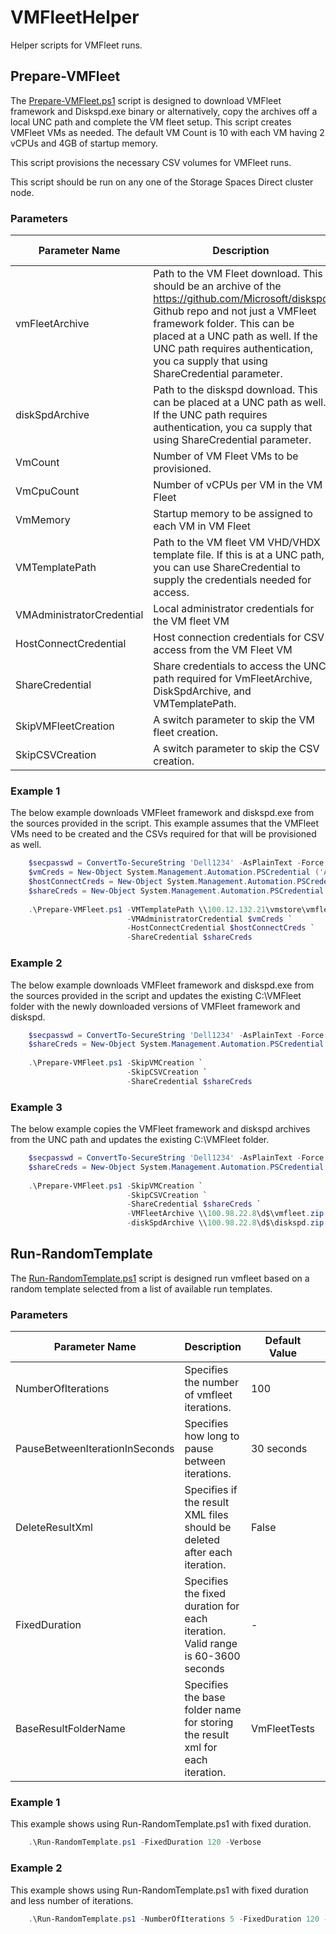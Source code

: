 # VMFleetHelper #
Helper scripts for VMFleet runs.

## Prepare-VMFleet ##
The [Prepare-VMFleet.ps1](https://raw.githubusercontent.com/rchaganti/VMFleetHelper/master/Prepare-VMFleet.ps1) script is designed to download VMFleet framework and Diskspd.exe binary or alternatively, copy the archives off a local UNC path and complete the VM fleet setup. This script creates VMFleet VMs as needed. The default VM Count is 10 with each VM having 2 vCPUs and 4GB of startup memory.

This script provisions the necessary CSV volumes for VMFleet runs.

This script should be run on any one of the Storage Spaces Direct cluster node.

### Parameters ###
| Parameter Name  | Description | Default Value | Is Mandatory? |
| -------------   | ------------- | ------------- | ------------- |
| vmFleetArchive  | Path to the VM Fleet download. This should be an archive of the https://github.com/Microsoft/diskspd Github repo and not just a VMFleet framework folder. This can be placed at a UNC path as well. If the UNC path requires authentication, you ca supply that using ShareCredential parameter. | https://github.com/Microsoft/diskspd/archive/master.zip | No |
| diskSpdArchive  |Path to the diskspd download. This can be placed at a UNC path as well. If the UNC path requires authentication, you ca supply that using ShareCredential parameter. |https://gallery.technet.microsoft.com/DiskSpd-a-robust-storage-6cd2f223/file/152702/1/Diskspd-v2.0.17.zip | No |
| VmCount         | Number of VM Fleet VMs to be provisioned. | 10 | No |
| VmCpuCount      | Number of vCPUs per VM in the VM Fleet | 2 | No |
| VmMemory        | Startup memory to be assigned to each VM in VM Fleet | 4GB | No |
| VMTemplatePath  | Path to the VM fleet VM VHD/VHDX template file. If this is at a UNC path, you can use ShareCredential to supply the credentials needed for access.| - | Yes |
| VMAdministratorCredential | Local administrator credentials for the VM fleet VM | - | Yes |
| HostConnectCredential     | Host connection credentials for CSV access from the VM Fleet VM | - | Yes | 
| ShareCredential           | Share credentials to access the UNC path required for VmFleetArchive, DiskSpdArchive, and VMTemplatePath. | - | No |
| SkipVMFleetCreation       | A switch parameter to skip the VM fleet creation. | - | No | 
| SkipCSVCreation           | A switch parameter to skip the CSV creation. | - | No |


### Example 1 ###
The below example downloads VMFleet framework and diskspd.exe from the sources provided in the script. This example assumes that the VMFleet VMs need to be created and the CSVs required for that will be provisioned as well.

```powershell
    $secpasswd = ConvertTo-SecureString 'Dell1234' -AsPlainText -Force
    $vmCreds = New-Object System.Management.Automation.PSCredential ('Administrator', $secpasswd)
    $hostConnectCreds = New-Object System.Management.Automation.PSCredential ('cloud\Administrator', $secpasswd)
    $shareCreds = New-Object System.Management.Automation.PSCredential ('cloud\Administrator', $secpasswd)
    
    .\Prepare-VMFleet.ps1 -VMTemplatePath \\100.12.132.21\vmstore\vmfleet.vhdx `
                          -VMAdministratorCredential $vmCreds `
                          -HostConnectCredential $hostConnectCreds `
                          -ShareCredential $shareCreds
```

### Example 2 ###
The below example downloads VMFleet framework and diskspd.exe from the sources provided in the script and updates the existing C:\VMFleet folder with the newly downloaded versions of VMFleet framework and diskspd.

```powershell
    $secpasswd = ConvertTo-SecureString 'Dell1234' -AsPlainText -Force
    $shareCreds = New-Object System.Management.Automation.PSCredential ('cloud\Administrator', $secpasswd)
    
    .\Prepare-VMFleet.ps1 -SkipVMCreation `
                          -SkipCSVCreation `
                          -ShareCredential $shareCreds
```

### Example 3 ###
The below example copies the VMFleet framework and diskspd archives from the UNC path and updates the existing C:\VMFleet folder.

```powershell
    $secpasswd = ConvertTo-SecureString 'Dell1234' -AsPlainText -Force
    $shareCreds = New-Object System.Management.Automation.PSCredential ('cloud\Administrator', $secpasswd)
    
    .\Prepare-VMFleet.ps1 -SkipVMCreation `
                          -SkipCSVCreation `
                          -ShareCredential $shareCreds `
                          -VMFleetArchive \\100.98.22.8\d$\vmfleet.zip `
                          -diskSpdArchive \\100.98.22.8\d$\diskspd.zip
```

## Run-RandomTemplate ##
The [Run-RandomTemplate.ps1](https://raw.githubusercontent.com/rchaganti/VMFleetHelper/master/Run-RandomTemplate.ps1) script is designed run vmfleet based on a random template selected from a list of available run templates.

### Parameters ###
| Parameter Name  | Description | Default Value | Is Mandatory? |
| -------------   | ------------- | ------------- | ------------- |
| NumberOfIterations | Specifies the number of vmfleet iterations.| 100 | No|
PauseBetweenIterationInSeconds | Specifies how long to pause between iterations. | 30 seconds | No|
|DeleteResultXml| Specifies if the result XML files should be deleted after each iteration. | False | No |
|FixedDuration| Specifies the fixed duration for each iteration. Valid range is 60-3600 seconds | - | No |
|BaseResultFolderName|Specifies the base folder name for storing the result xml for each iteration.|VmFleetTests|No|

### Example 1 ###
This example shows using Run-RandomTemplate.ps1 with fixed duration.

```powershell
    .\Run-RandomTemplate.ps1 -FixedDuration 120 -Verbose
```

### Example 2 ###
This example shows using Run-RandomTemplate.ps1 with fixed duration and less number of iterations.

```powershell
    .\Run-RandomTemplate.ps1 -NumberOfIterations 5 -FixedDuration 120 -Verbose
```

